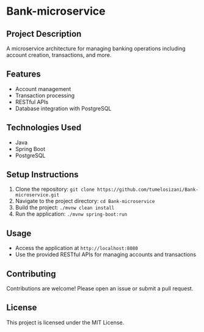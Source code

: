 # Bank-microservice

## Project Description
A microservice architecture for managing banking operations including account creation, transactions, and more.

## Features
- Account management
- Transaction processing
- RESTful APIs
- Database integration with PostgreSQL

## Technologies Used
- Java
- Spring Boot
- PostgreSQL

## Setup Instructions
1. Clone the repository: `git clone https://github.com/tumelosizani/Bank-microservice.git`
2. Navigate to the project directory: `cd Bank-microservice`
3. Build the project: `./mvnw clean install`
4. Run the application: `./mvnw spring-boot:run`

## Usage
- Access the application at `http://localhost:8080`
- Use the provided RESTful APIs for managing accounts and transactions

## Contributing
Contributions are welcome! Please open an issue or submit a pull request.

## License
This project is licensed under the MIT License.
